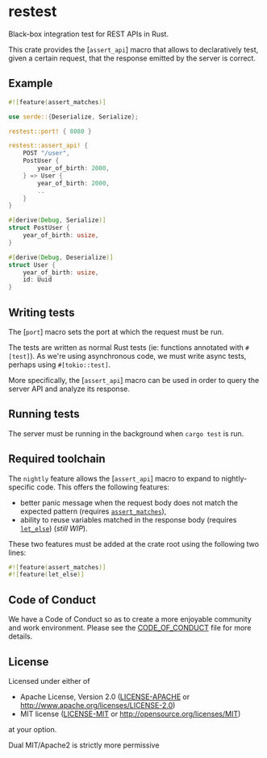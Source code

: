 # restest

Black-box integration test for REST APIs in Rust.

This crate provides the [`assert_api`] macro that allows to declaratively
test, given a certain request, that the response emitted by the server is
correct.

## Example

```rust
#![feature(assert_matches)]

use serde::{Deserialize, Serialize};

restest::port! { 8080 }

restest::assert_api! {
    POST "/user",
    PostUser {
        year_of_birth: 2000,
    } => User {
        year_of_birth: 2000,
        ..
    }
}

#[derive(Debug, Serialize)]
struct PostUser {
    year_of_birth: usize,
}

#[derive(Debug, Deserialize)]
struct User {
    year_of_birth: usize,
    id: Uuid
}
```

## Writing tests

The [`port`] macro sets the port at which the request must be run.

The tests are written as normal Rust tests (ie: functions annotated with
`#[test]`). As we're using asynchronous code, we must write async tests,
perhaps using `#[tokio::test]`.

More specifically, the [`assert_api`] macro can be used in order to query
the server API and analyze its response.

## Running tests

The server must be running in the background when `cargo test` is run.

## Required toolchain

The `nightly` feature allows the [`assert_api`] macro to expand to
nightly-specific code. This offers the following features:

- better panic message when the request body does not match the expected
  pattern (requires [`assert_matches`]),
- ability to reuse variables matched in the response body (requires
  [`let_else`]) (_still WIP_).

These two features must be added at the crate root using the following two
lines:

```rust
#![feature(assert_matches)]
#![feature(let_else)]
```

[`assert_matches`]: https://github.com/rust-lang/rust/issues/82775
[`let_else`]: https://github.com/rust-lang/rust/issues/87335

## Code of Conduct

We have a Code of Conduct so as to create a more enjoyable community and
work environment. Please see the [CODE_OF_CONDUCT](CODE_OF_CONDUCT.md)
file for more details.

## License

Licensed under either of

- Apache License, Version 2.0 ([LICENSE-APACHE](LICENSE-APACHE) or http://www.apache.org/licenses/LICENSE-2.0)
- MIT license ([LICENSE-MIT](LICENSE-MIT) or http://opensource.org/licenses/MIT)

at your option.

Dual MIT/Apache2 is strictly more permissive
